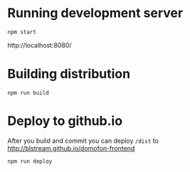 # Running development server

```
npm start
```

http://localhost:8080/

# Building distribution

```
npm run build
```

# Deploy to github.io

After you build and commit you can deploy `/dist` to
http://blstream.github.io/domofon-frontend
```
npm run deploy
```